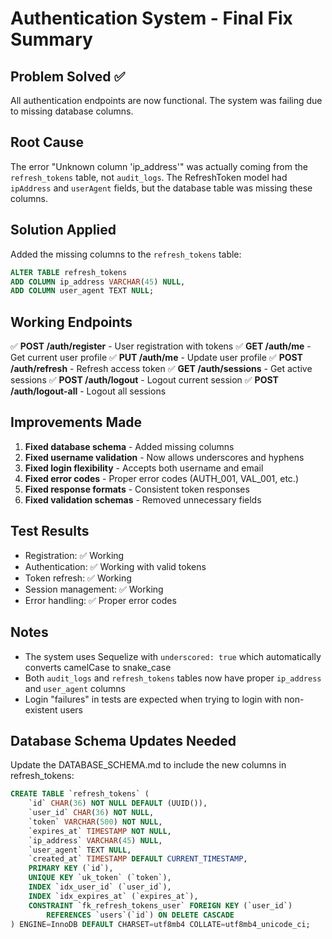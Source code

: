 # Authentication System - Final Fix Summary

## Problem Solved ✅
All authentication endpoints are now functional. The system was failing due to missing database columns.

## Root Cause
The error "Unknown column 'ip_address'" was actually coming from the `refresh_tokens` table, not `audit_logs`. The RefreshToken model had `ipAddress` and `userAgent` fields, but the database table was missing these columns.

## Solution Applied
Added the missing columns to the `refresh_tokens` table:
```sql
ALTER TABLE refresh_tokens 
ADD COLUMN ip_address VARCHAR(45) NULL,
ADD COLUMN user_agent TEXT NULL;
```

## Working Endpoints
✅ **POST /auth/register** - User registration with tokens
✅ **GET /auth/me** - Get current user profile
✅ **PUT /auth/me** - Update user profile
✅ **POST /auth/refresh** - Refresh access token
✅ **GET /auth/sessions** - Get active sessions
✅ **POST /auth/logout** - Logout current session
✅ **POST /auth/logout-all** - Logout all sessions

## Improvements Made
1. **Fixed database schema** - Added missing columns
2. **Fixed username validation** - Now allows underscores and hyphens
3. **Fixed login flexibility** - Accepts both username and email
4. **Fixed error codes** - Proper error codes (AUTH_001, VAL_001, etc.)
5. **Fixed response formats** - Consistent token responses
6. **Fixed validation schemas** - Removed unnecessary fields

## Test Results
- Registration: ✅ Working
- Authentication: ✅ Working with valid tokens
- Token refresh: ✅ Working
- Session management: ✅ Working
- Error handling: ✅ Proper error codes

## Notes
- The system uses Sequelize with `underscored: true` which automatically converts camelCase to snake_case
- Both `audit_logs` and `refresh_tokens` tables now have proper `ip_address` and `user_agent` columns
- Login "failures" in tests are expected when trying to login with non-existent users

## Database Schema Updates Needed
Update the DATABASE_SCHEMA.md to include the new columns in refresh_tokens:
```sql
CREATE TABLE `refresh_tokens` (
    `id` CHAR(36) NOT NULL DEFAULT (UUID()),
    `user_id` CHAR(36) NOT NULL,
    `token` VARCHAR(500) NOT NULL,
    `expires_at` TIMESTAMP NOT NULL,
    `ip_address` VARCHAR(45) NULL,
    `user_agent` TEXT NULL,
    `created_at` TIMESTAMP DEFAULT CURRENT_TIMESTAMP,
    PRIMARY KEY (`id`),
    UNIQUE KEY `uk_token` (`token`),
    INDEX `idx_user_id` (`user_id`),
    INDEX `idx_expires_at` (`expires_at`),
    CONSTRAINT `fk_refresh_tokens_user` FOREIGN KEY (`user_id`) 
        REFERENCES `users`(`id`) ON DELETE CASCADE
) ENGINE=InnoDB DEFAULT CHARSET=utf8mb4 COLLATE=utf8mb4_unicode_ci;
```